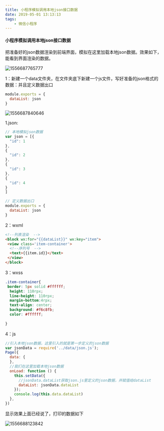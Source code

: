 ```yaml
---
title: 小程序模拟调用本地json接口数据
date: 2019-05-01 13:13:13
tags:
	- 微信小程序
---
```


#### 小程序模拟调用本地json接口数据

把准备好的json数据渲染到前端界面，模拟在这里加载本地json数据。效果如下，能看到界面渲染的数据。

![1556687765777](1556687765777.png)

1：新建一个data文件夹，在文件夹底下新建一个js文件，写好准备的json格式的数据：并且定义数据出口

```js
module.exports = {
  dataList: json
}
```

![1556687840646](1556687840646.png)

1.json:

```js
// 本地模拟json数据
var json = [{
  "id": 1
},
{
  "id": 2
},
{
  "id": 3
},
{
  "id": 4
}
]

// 定义数据出口
module.exports = {
  dataList: json
}
```

2：wxml

```html
<!--列表渲染  -->
<block wx:for="{{dataList}}" wx:key="item">
 <view class='item-container'>
  <!--序列号  -->
  <text>{{item.id}}</text>
 </view>
</block>
```

3：wxss

```css
.item-container{
 border: 5px solid #ffffff;
  height: 110rpx;
  line-height: 110rpx;
  margin-bottom:4rpx;
  text-align: center; 
  background: #f6c8fb;
  color: #ffffff;
  
}
```

4：js

```js
//引入本地json数据，这里引入的就是第一步定义的json数据
var jsonData = require('../data/json.js');
Page({
  data: {
  },
  //我们在这里加载本地json数据
  onLoad: function () {
    this.setData({
      //jsonData.dataList获取json.js里定义的json数据，并赋值给dataList
      dataList: jsonData.dataList
    });
    console.log(this.data.dataList)
  },
})

```

显示效果上面已经说了，打印的数据如下

![1556688123842](1556688123842.png)